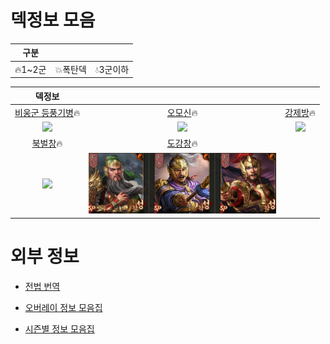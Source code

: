 # 덱정보 모음

|구분|||
|:---:|:---:|:---:|
|:fire:1~2군|:boom:폭탄덱|:droplet:3군이하|

|덱정보|||
|:---:|:---:|:---:|
|[비웅군 등풍기병](./비웅군%20등풍기병.md):fire:|[오모신](./오모신.md):fire:|[강제방](./강제방.md):fire:|
|<img src="./../05.img/비웅군.png" width=300>|<img src="./../05.img/오모신.png" width=300>|<img src="./../05.img/강제방.png" width=300>|
|[북벌창](./북벌창.md):fire:|[도강창](./도강창.md):fire:
|<img src="./../05.img/북벌창.png" width=300>|<img src="./../05.img/도강창.png" width=300>



# 외부 정보

* [전법 번역](https://docs.google.com/spreadsheets/d/177EsZmoxShGiROVeCpnh4DuWHDRgKb4pUoMENCuBQ3U/edit#gid=843521125)
* [오버레이 정보 모음집](https://docs.google.com/spreadsheets/d/177EsZmoxShGiROVeCpnh4DuWHDRgKb4pUoMENCuBQ3U/edit?usp=sharing)

* [시즌별 정보 모음집](https://pan.baidu.com/s/1IxAuNQDQW6r6HWfE5t7Pgw?pwd=qspk)